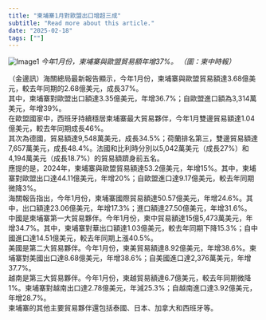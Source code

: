 ```yaml
---
title: "柬埔寨1月對歐盟出口增超三成"
subtitle: "Read more about this article."
date: "2025-02-18"
tags: [""]
---
```


![Image1](/thumbnails/Cambodia-Export-EU-Increase.jpg "Meeting")
*今年1月份，柬埔寨與歐盟貿易額年增37%。 （圖：柬中時報）*

（金邊訊）海關總局最新報告顯示，今年1月份，柬埔寨與歐盟貿易額達3.68億美元，較去年同期的2.68億美元，成長37%。
<br/>
其中，柬埔寨對歐盟出口額達3.35億美元，年增36.7%；自歐盟進口額為3,314萬美元，年增39%。
<br/>
在歐盟國家中，西班牙持續穩居柬埔寨最大貿易夥伴，今年1月雙邊貿易額達1.04億美元，較去年同期成長46%。
<br/>
其次為德國，貿易額達9,548萬美元，成長34.5%；荷蘭排名第三，雙邊貿易額達7,657萬美元，成長48.4%。法國和比利時分別以5,042萬美元（成長27%）和4,194萬美元（成長18.7%）的貿易額躋身前五名。
<br/>
應提的是，2024年，柬埔寨與歐盟貿易額達53.2億美元，年增15%。其中，柬埔寨對歐盟出口達44.11億美元，年增20%；自歐盟進口達9.17億美元，較去年同期微降3%。
<br/>
海關報告指出，今年1月份，柬埔寨國際貿易額達50.57億美元，年增24.6%。其中，出口額達23.06億美元，年增17.3%；進口額達27.50億美元，年增31.6%。
<br/>
中國是柬埔寨第一大貿易夥伴。今年1月份，柬中貿易額達15億5,473萬美元，年增34.7%。其中，柬埔寨對華出口額達1.03億美元，較去年同期下降15.3%；自中國進口達14.51億美元，較去年同期上漲40.5%。
<br/>
美國是第二大貿易夥伴。今年1月份，柬美貿易額達8.92億美元，年增38.6%。柬埔寨對美國出口達8.68億美元，年增38.6%；自美國進口達2,376萬美元，年增37.7%。
<br/>
越南是第三大貿易夥伴。今年1月份，柬越貿易額達6.7億美元，較去年同期微降1%。柬埔寨對越南出口達2.78億美元，年減25.3%；自越南進口達3.92億美元，年增28.7%。
<br/>
柬埔寨的其他主要貿易夥伴還包括泰國、日本、加拿大和西班牙等。